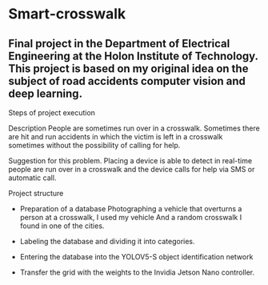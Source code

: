 # Smart-crosswalk
Final project in the Department of Electrical Engineering at the Holon Institute of Technology.
This project is based on my original idea on the subject of road accidents computer vision and deep learning.
-------------------------------------------------------------------------------------------------------------

 Steps of project execution
 
   Description
   People are sometimes run over in a crosswalk.
   Sometimes there are hit and run accidents in which the victim is left in a   crosswalk sometimes without the possibility of calling for help.

   Suggestion for this problem.
   Placing a device is able to detect in real-time people are run over in a   crosswalk and the device calls for help via SMS or automatic call.


   Project structure

   * Preparation of a database
     Photographing a vehicle that overturns a person at a crosswalk, I used my vehicle
     And a random crosswalk I found in one of the cities.

   * Labeling the database and dividing it into categories.

   * Entering the database into the YOLOV5-S object identification network

   * Transfer the grid with the weights to the Invidia Jetson Nano controller.
